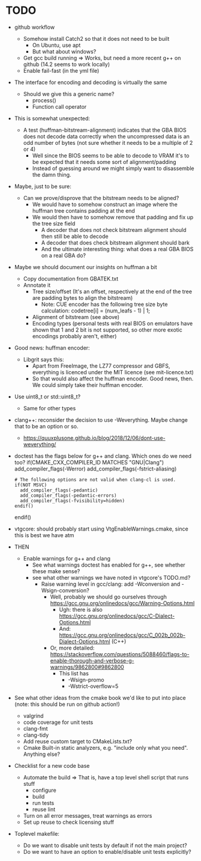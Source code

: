 <!--
SPDX-FileCopyrightText: 2024 Thomas Mathys
SPDX-License-Identifier: MIT
-->

# TODO
* github workflow
  * Somehow install Catch2 so that it does not need to be built
    * On Ubuntu, use apt
    * But what about windows?
  * Get gcc build running => Works, but need a more recent g++ on github (14.2 seems to work locally)
  * Enable fail-fast (in the yml file)
* The interface for encoding and decoding is virtually the same
  * Should we give this a generic name?
    * process()
    * Function call operator
* This is somewhat unexpected:
  * A test (huffman-bitstream-alignment) indicates that the GBA BIOS does not decode data correctly
    when the uncompressed data is an odd number of bytes (not sure whether it needs to be a multiple of 2 or 4)
    * Well since the BIOS seems to be able to decode to VRAM it's to be expected that it needs some sort of alignment/padding
    * Instead of guessing around we might simply want to disassemble the damn thing.
* Maybe, just to be sure:
  * Can we prove/disprove that the bitstream needs to be aligned?
    * We would have to somehow construct an image where the huffman tree contains padding at the end
    * We would then have to somehow remove that padding and fix up the tree size field
      * A decoder that does not check bitstream alignment should then still be able to decode
      * A decoder that does check bitstream alignment should bark
      * And the ultimate interesting thing: what does a real GBA BIOS on a real GBA do?
* Maybe we should document our insights on huffman a bit
  * Copy documentation from GBATEK.txt
  * Annotate it
    * Tree size/offset (It's an offset, respectively at the end of the tree are padding bytes to align the bitstream)
      * Note: CUE encoder has the following tree size byte calculation: codetree[i] = (num_leafs - 1) | 1;
    * Alignment of bitstream (see above)
    * Encoding types (personal tests with real BIOS on emulators have shown that 1 and 2 bit is not supported, so other more exotic encodings probably aren't, either)
* Good news: huffman encoder:
  * Libgrit says this:
    * Apart from FreeImage, the LZ77 compressor and GBFS, everything is
      licenced under the MIT licence (see mit-licence.txt)
    * So that would also affect the huffman encoder. Good news, then.
      We could simply take their huffman encoder.
* Use uint8_t or std::uint8_t?
  * Same for other <cstdint> types
* clang++: reconsider the decision to use -Weverything. Maybe change that to be an option or so.
  * https://quuxplusone.github.io/blog/2018/12/06/dont-use-weverything/
* doctest has the flags below for g++ and clang. Which ones do we need too?
    if(CMAKE_CXX_COMPILER_ID MATCHES "GNU|Clang")
      add_compiler_flags(-Werror)
      add_compiler_flags(-fstrict-aliasing)

      # The following options are not valid when clang-cl is used.
      if(NOT MSVC)
        add_compiler_flags(-pedantic)
        add_compiler_flags(-pedantic-errors)
        add_compiler_flags(-fvisibility=hidden)
      endif()
    endif()
* vtgcore: should probably start using VtgEnableWarnings.cmake, since this is best we have atm
* THEN
  * Enable warnings for g++ and clang
    * See what warnings doctest has enabled for g++, see whether these make sense?
    * see what other warnings we have noted in vtgcore's TODO.md?
      * Raise warning level in gcc/clang: add -Wconversion and -Wsign-conversion?
        * Well, probably we should go ourselves through https://gcc.gnu.org/onlinedocs/gcc/Warning-Options.html
          * Ugh: there is also https://gcc.gnu.org/onlinedocs/gcc/C-Dialect-Options.html
          * And: https://gcc.gnu.org/onlinedocs/gcc/C_002b_002b-Dialect-Options.html (C++)
        * Or, more detailed: https://stackoverflow.com/questions/5088460/flags-to-enable-thorough-and-verbose-g-warnings/9862800#9862800
          * This list has
            * -Wsign-promo
            * -Wstrict-overflow=5
* See what other ideas from the cmake book we'd like to put into place (note: this should be run on github action!)
  * valgrind
  * code coverage for unit tests
  * clang-fmt
  * clang-tidy
  * Add reuse custom target to CMakeLists.txt?
  * Cmake Built-in static analyzers, e.g. "include only what you need". Anything else?
* Checklist for a new code base
  * Automate the build => That is, have a top level shell script that runs stuff
    * configure
    * build
    * run tests
    * reuse lint
  * Turn on all error messages, treat warnings as errors
  * Set up reuse to check licensing stuff
* Toplevel makefile:
  * Do we want to disable unit tests by default if not the main project?
  * Do we want to have an option to enable/disable unit tests explicitly?
